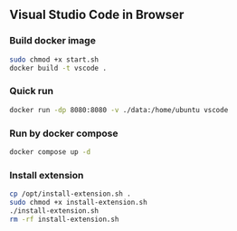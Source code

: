 ## Visual Studio Code in Browser

### Build docker image

```bash
sudo chmod +x start.sh
docker build -t vscode .
```

### Quick run

```bash
docker run -dp 8080:8080 -v ./data:/home/ubuntu vscode
```

### Run by docker compose

```bash
docker compose up -d
```

### Install extension

```bash
cp /opt/install-extension.sh .
sudo chmod +x install-extension.sh
./install-extension.sh
rm -rf install-extension.sh
```